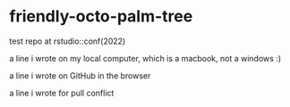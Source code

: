 # friendly-octo-palm-tree
test repo at rstudio::conf(2022)

a line i wrote on my local computer, which is a macbook, not a windows :)

a line i wrote on GitHub in the browser

a line i wrote for pull conflict
